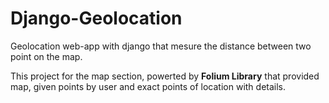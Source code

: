 # Django-Geolocation
Geolocation web-app with django that mesure the distance between two point on the map.

This project for the map section, powerted by <b>Folium Library</b> that provided map, given points by user and exact points of location with details.
